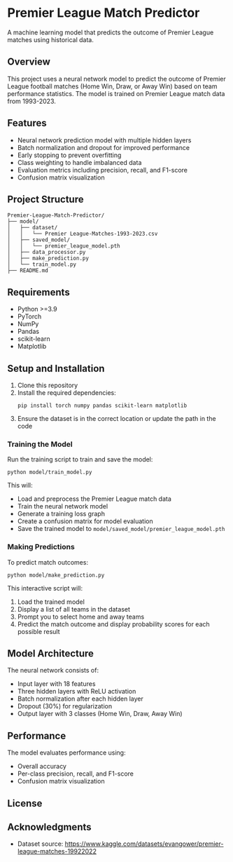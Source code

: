 # Premier League Match Predictor

A machine learning model that predicts the outcome of Premier League matches using historical data.

## Overview

This project uses a neural network model to predict the outcome of Premier League football matches (Home Win, Draw, or Away Win) based on team performance statistics. The model is trained on Premier League match data from 1993-2023.

## Features

- Neural network prediction model with multiple hidden layers
- Batch normalization and dropout for improved performance
- Early stopping to prevent overfitting
- Class weighting to handle imbalanced data
- Evaluation metrics including precision, recall, and F1-score
- Confusion matrix visualization

## Project Structure

```
Premier-League-Match-Predictor/
├── model/
│   ├── dataset/
│   │   └── Premier League-Matches-1993-2023.csv
│   ├── saved_model/
│   │   └── premier_league_model.pth
│   ├── data_processor.py
│   ├── make_prediction.py
│   └── train_model.py
├── README.md
```

## Requirements

- Python >=3.9
- PyTorch
- NumPy
- Pandas
- scikit-learn
- Matplotlib

## Setup and Installation

1. Clone this repository
2. Install the required dependencies:
   ```
   pip install torch numpy pandas scikit-learn matplotlib
   ```
3. Ensure the dataset is in the correct location or update the path in the code

### Training the Model

Run the training script to train and save the model:

```
python model/train_model.py
```

This will:
- Load and preprocess the Premier League match data
- Train the neural network model
- Generate a training loss graph
- Create a confusion matrix for model evaluation
- Save the trained model to `model/saved_model/premier_league_model.pth`

### Making Predictions

To predict match outcomes:

```
python model/make_prediction.py
```

This interactive script will:
1. Load the trained model
2. Display a list of all teams in the dataset
3. Prompt you to select home and away teams
4. Predict the match outcome and display probability scores for each possible result

## Model Architecture

The neural network consists of:
- Input layer with 18 features
- Three hidden layers with ReLU activation
- Batch normalization after each hidden layer
- Dropout (30%) for regularization
- Output layer with 3 classes (Home Win, Draw, Away Win)

## Performance

The model evaluates performance using:
- Overall accuracy
- Per-class precision, recall, and F1-score
- Confusion matrix visualization

## License


## Acknowledgments

- Dataset source: https://www.kaggle.com/datasets/evangower/premier-league-matches-19922022

